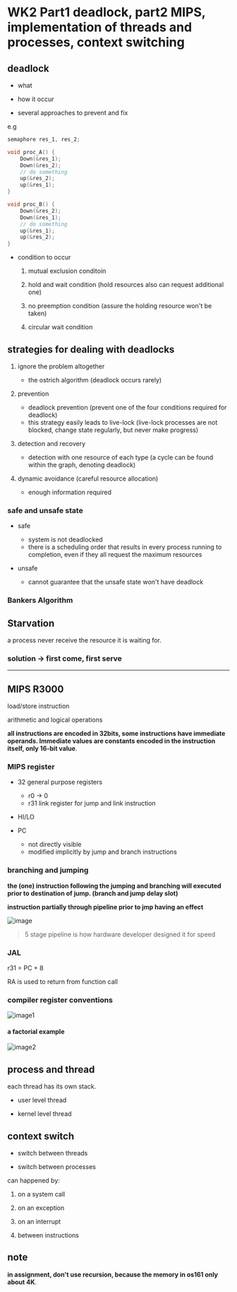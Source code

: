 # WK2 Part1 deadlock, part2 MIPS, implementation of threads and processes, context switching

## **deadlock**

* what

* how it occur

* several approaches to prevent and fix

e.g

```cpp
semaphore res_1, res_2;

void proc_A() {
    Down(&res_1);
    Down(&res_2);
    // do something
    up(&res_2);
    up(&res_1);
}

void proc_B() {
    Down(&res_2);
    Down(&res_1);
    // do something
    up(&res_1);
    up(&res_2);
}
```

* condition to occur

    1. mutual exclusion conditoin

    2. hold and wait condition (hold resources also can request additional one)

    3. no preemption condition (assure the holding resource won't be taken)

    4. circular wait condition

## strategies for dealing with deadlocks

1. ignore the problem altogether

    * the ostrich algorithm (deadlock occurs rarely)

2. prevention

    * deadlock prevention (prevent one of the four conditions required for deadlock)
    * this strategy easily leads to live-lock (live-lock processes are not blocked, change state regularly, but never make progress)

3. detection and recovery

    * detection with one resource of each type (a cycle can be found within the graph, denoting deadlock)

4. dynamic avoidance (careful resource allocation)

    * enough information required

### safe and unsafe state

* safe
  * system is not deadlocked
  * there is a scheduling order that results in every process running to completion, even if they all request the maximum resources

* unsafe
  * cannot guarantee that the unsafe state won't have deadlock

### **Bankers Algorithm**

## Starvation

a process never receive the resource it is waiting for.

### solution -> first come, first serve

----------

## MIPS R3000

load/store instruction

arithmetic and logical operations

**all instructions are encoded in 32bits, some instructions have immediate operands. Immediate values are constants encoded in the instruction itself, only 16-bit value**.

### MIPS register

* 32 general purpose registers
  * r0 -> 0
  * r31 link register for jump and link instruction

* HI/LO

* PC
  * not directly visible
  * modified implicitly by jump and branch instructions

### branching and jumping

__the (one) instruction following the jumping and branching will executed prior to destination of jump. (branch and jump delay slot)__

__instruction partially through pipeline prior to jmp having an effect__

![image](../../../img/3231/Screen%20Shot%202020-06-17%20at%203.09.34%20pm.png)

> 5 stage pipeline is how hardware developer designed it for speed

### JAL

r31 = PC + 8

RA is used to return from function call

### compiler register conventions

![image1](../../../img/3231/Screen%20Shot%202020-06-17%20at%203.20.12%20pm.png)

#### a factorial example

![image2](../../../img/3231/Screen%20Shot%202020-06-17%20at%203.36.43%20pm.png)

## process and thread

each thread has its own stack.

* user level thread

* kernel level thread

## context switch

* switch between threads

* switch between processes

can happened by:

1. on a system call

2. on an exception

3. on an interrupt

4. between instructions

## **note**

**in assignment, don't use recursion, because the memory in os161 only about 4K**.
